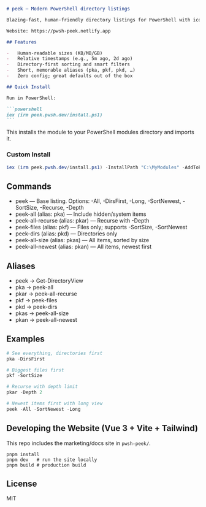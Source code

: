 ````markdown
# peek — Modern PowerShell directory listings

Blazing-fast, human-friendly directory listings for PowerShell with icons, human-readable sizes, relative timestamps, and intuitive aliases.

Website: https://pwsh-peek.netlify.app

## Features

-   Human-readable sizes (KB/MB/GB)
-   Relative timestamps (e.g., 5m ago, 2d ago)
-   Directory-first sorting and smart filters
-   Short, memorable aliases (pka, pkf, pkd, …)
-   Zero config; great defaults out of the box

## Quick Install

Run in PowerShell:

```powershell
iex (irm peek.pwsh.dev/install.ps1)
```
````

This installs the module to your PowerShell modules directory and imports it.

### Custom Install

```powershell
iex (irm peek.pwsh.dev/install.ps1) -InstallPath "C:\MyModules" -AddToProfile
```

## Commands

-   peek — Base listing. Options: -All, -DirsFirst, -Long, -SortNewest, -SortSize, -Recurse, -Depth
-   peek-all (alias: pka) — Include hidden/system items
-   peek-all-recurse (alias: pkar) — Recurse with -Depth
-   peek-files (alias: pkf) — Files only; supports -SortSize, -SortNewest
-   peek-dirs (alias: pkd) — Directories only
-   peek-all-size (alias: pkas) — All items, sorted by size
-   peek-all-newest (alias: pkan) — All items, newest first

## Aliases

-   peek → Get-DirectoryView
-   pka → peek-all
-   pkar → peek-all-recurse
-   pkf → peek-files
-   pkd → peek-dirs
-   pkas → peek-all-size
-   pkan → peek-all-newest

## Examples

```powershell
# See everything, directories first
pka -DirsFirst

# Biggest files first
pkf -SortSize

# Recurse with depth limit
pkar -Depth 2

# Newest items first with long view
peek -All -SortNewest -Long
```

## Developing the Website (Vue 3 + Vite + Tailwind)

This repo includes the marketing/docs site in `pwsh-peek/`.

```pwsh
pnpm install
pnpm dev   # run the site locally
pnpm build # production build
```

## License

MIT

```

```
